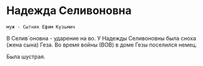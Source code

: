 # Надежда Селивоновна
    
    муж - Сытник Ефим Кузьмич

В Селив`оновна - ударение на во.
У Надежды Селивоновны была сноха (жена сына) Геза. Во время войны (ВОВ) в доме Гезы поселился немец.

Была шустрая. 